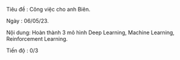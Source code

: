Tiêu đề :   Công việc cho anh Biên.

Ngày    :   06/05/23.

Nội dung:   Hoàn thành 3 mô hình Deep Learning, Machine Learning, Reinforcement Learning.

Tiến độ : 0/3
